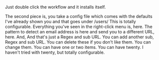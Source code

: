 Just double click the workflow and it installs itself.

The second piece is, you take a config file which comes with the defaults I've already shown you and that goes under /users/<your name>
This is totally configurable. Everything you've seen in the right-click menu is, here.
The pattern to detect an email address is here and send you to a different URL, here. And, And that's just a Regex and sub URL.
You can add another sub, Regex and sub URL.
You can delete these if you don't like them. You can change them. You can have one or two items. You can have twenty.
I haven't tried with twenty, but totally configurable.
